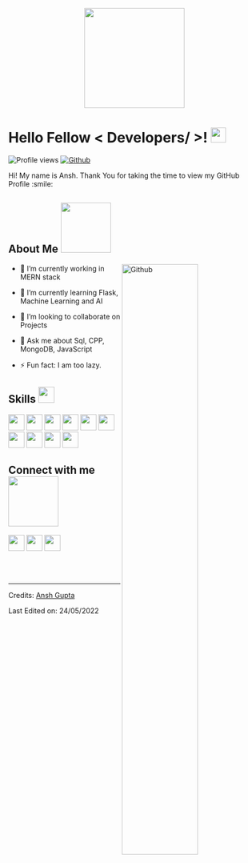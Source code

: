 <p align="center">
    <img width="200" src="[https://icon-library.com/images/coder-icon/coder-icon-17.jpg](https://static.toiimg.com/thumb/resizemode-4,msid-79564360,width-1200,height-900/79564360.jpg)">
</p>

<h1> Hello Fellow < Developers/ >! <img src = "https://raw.githubusercontent.com/MartinHeinz/MartinHeinz/master/wave.gif" width = 30px> </h1>
<p align='center'>
</p>


![Profile views](https://visitor-badge.glitch.me/badge?page_id=Aditya664.Aditya664)
[![Github](https://img.shields.io/github/followers/Aditya664?label=Follow&style=social)](https://github.com/Aditya664)

<div size='20px'> Hi! My name is Ansh. Thank You for taking the time to view my GitHub Profile :smile: 
</div>

<h2> About Me <img src = "https://media0.giphy.com/media/KDDpcKigbfFpnejZs6/giphy.gif?cid=ecf05e47oy6f4zjs8g1qoiystc56cu7r9tb8a1fe76e05oty&rid=giphy.gif" width = 100px></h2>

<img width="55%" align="right" alt="Github" src="https://raw.githubusercontent.com/onimur/.github/master/.resources/git-header.svg" />

- 🔭 I’m currently working in MERN stack
  
- 🌱 I’m currently learning Flask, Machine Learning and AI
  
- 👯 I’m looking to collaborate on Projects
  
- 💬 Ask me about Sql, CPP, MongoDB, JavaScript
  
- ⚡ Fun fact: I am too lazy.

<h2> Skills <img src = "https://media2.giphy.com/media/QssGEmpkyEOhBCb7e1/giphy.gif?cid=ecf05e47a0n3gi1bfqntqmob8g9aid1oyj2wr3ds3mg700bl&rid=giphy.gif" width = 32px> </h2>
    <div style="display: block;">
        <img width ='32px' src ='https://raw.githubusercontent.com/rahulbanerjee26/githubAboutMeGenerator/main/icons/python.svg'> </a>
        <img width ='32px' src ='https://raw.githubusercontent.com/rahulbanerjee26/githubAboutMeGenerator/main/icons/reactjs.svg'> </a>
        <img width ='32px' src ='https://raw.githubusercontent.com/rahulbanerjee26/githubAboutMeGenerator/main/icons/javascript.svg'> </a>
        <img width ='32px' src ='https://raw.githubusercontent.com/rahulbanerjee26/githubAboutMeGenerator/main/icons/mongodb.svg'> </a>
        <img width ='32px' src ='https://raw.githubusercontent.com/rahulbanerjee26/githubAboutMeGenerator/main/icons/c.svg'> </a>
        <img width ='32px' src ='https://raw.githubusercontent.com/rahulbanerjee26/githubAboutMeGenerator/main/icons/cpp.svg'> </a>
        <img width ='32px' src ='https://raw.githubusercontent.com/rahulbanerjee26/githubAboutMeGenerator/main/icons/sql.svg'>
        <img width ='32px' src ='https://raw.githubusercontent.com/rahulbanerjee26/githubAboutMeGenerator/main/icons/mysql.svg'>
        <img width ='32px' src ='https://raw.githubusercontent.com/rahulbanerjee26/githubAboutMeGenerator/main/icons/css.svg'> </a>
        <img width ='32px' src ='https://raw.githubusercontent.com/rahulbanerjee26/githubAboutMeGenerator/main/icons/html.svg'> </a>
    </div>




<h2> Connect with me <img src='https://raw.githubusercontent.com/ShahriarShafin/ShahriarShafin/main/Assets/handshake.gif' width="100px"> </h2>
<a href = '[https://www.linkedin.com/in/](https://www.linkedin.com/in/ansh-gupta-b9956a208/)'> <img width = '32px' align= 'center' src="https://raw.githubusercontent.com/rahulbanerjee26/githubAboutMeGenerator/main/icons/linked-in-alt.svg"/></a>  
<a href = 'anshgupta231001@gmail.com'> <img width = '32px' align= 'center' src="https://raw.githubusercontent.com/rahulbanerjee26/githubAboutMeGenerator/main/icons/portfolio.png"/></a> 
<a href = 'https://www.github.com/Ansh231001'> <img width = '32px' align= 'center' src="https://raw.githubusercontent.com/rahulbanerjee26/githubAboutMeGenerator/main/icons/github.svg"/></a>
  
<br>
<br>
  <br>
  


<br>


-----
Credits: [Ansh Gupta](https://github.com/Ansh231001)

Last Edited on: 24/05/2022

